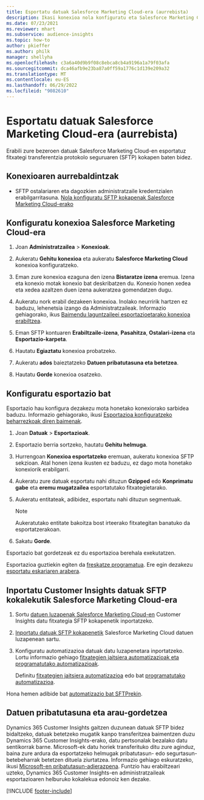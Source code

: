 ```yaml
---
title: Esportatu datuak Salesforce Marketing Cloud-era (aurrebista)
description: Ikasi konexioa nola konfiguratu eta Salesforce Marketing Cloud-era esportatu.
ms.date: 07/23/2021
ms.reviewer: mhart
ms.subservice: audience-insights
ms.topic: how-to
author: pkieffer
ms.author: philk
manager: shellyha
ms.openlocfilehash: c3a6a40d9b9f08c8ebca8cb4a9196a1a79f03afa
ms.sourcegitcommit: dca46afb9e23ba87a0ff59a1776c1d139e209a32
ms.translationtype: MT
ms.contentlocale: eu-ES
ms.lasthandoff: 06/29/2022
ms.locfileid: "9082610"
---
```

# <a name="export-data-to-salesforce-marketing-cloud-preview"></a>Esportatu datuak Salesforce Marketing Cloud-era (aurrebista)

Erabili zure bezeroen datuak Salesforce Marketing Cloud-en esportatuz fitxategi transferentzia protokolo seguruaren (SFTP) kokapen baten bidez.

## <a name="prerequisites-for-connection"></a>Konexioaren aurrebaldintzak

- SFTP ostalariaren eta dagozkien administratzaile kredentzialen erabilgarritasuna. [Nola konfiguratu SFTP kokapenak Salesforce Marketing Cloud-erako](https://help.salesforce.com/articleView?id=sf.mc_es_configure_enhanced_ftp.htm&type=5) 

## <a name="set-up-the-connection-to-salesforce-marketing-cloud"></a>Konfiguratu konexioa Salesforce Marketing Cloud-era

1. Joan **Administratzailea** > **Konexioak**.

1. Aukeratu **Gehitu konexioa** eta aukeratu **Salesforce Marketing Cloud** konexioa konfiguratzeko.

1. Eman zure konexioa ezaguna den izena **Bistaratze izena** eremua. Izena eta konexio motak konexio bat deskribatzen du. Konexio honen xedea eta xedea azaltzen duen izena aukeratzea gomendatzen dugu.

1. Aukeratu nork erabil dezakeen konexioa. Inolako neurririk hartzen ez baduzu, lehenetsia izango da Administratzaileak. Informazio gehiagorako, ikus [Baimendu laguntzaileei esportazioetarako konexioa erabiltzea](connections.md#allow-contributors-to-use-a-connection-for-exports).

1. Eman SFTP kontuaren **Erabiltzaile-izena**, **Pasahitza**, **Ostalari-izena** eta **Esportazio-karpeta**.

1. Hautatu **Egiaztatu** konexioa probatzeko.

1. Aukeratu **ados** baieztatzeko **Datuen pribatutasuna eta betetzea**.

1. Hautatu **Gorde** konexioa osatzeko.

## <a name="configure-an-export"></a>Konfiguratu esportazio bat

Esportazio hau konfigura dezakezu mota honetako konexiorako sarbidea baduzu. Informazio gehiagorako, ikusi [Esportazioa konfiguratzeko beharrezkoak diren baimenak](export-destinations.md#set-up-a-new-export).

1. Joan **Datuak** > **Esportazioak**.

1. Esportazio berria sortzeko, hautatu **Gehitu helmuga**.

1. Hurrengoan **Konexioa esportatzeko** eremuan, aukeratu konexioa SFTP sekzioan. Atal honen izena ikusten ez baduzu, ez dago mota honetako konexiorik erabilgarri.

1. Aukeratu zure datuak esportatu nahi dituzun **Gzipped** edo **Konprimatu gabe** eta **eremu mugatzailea** esportatutako fitxategietarako.

1. Aukeratu entitateak, adibidez, esportatu nahi dituzun segmentuak.

   > [!NOTE]
   > Aukeratutako entitate bakoitza bost irteerako fitxategitan banatuko da esportatzerakoan. 

1. Sakatu **Gorde**.

Esportazio bat gordetzeak ez du esportazioa berehala exekutatzen.

Esportazioa guztiekin egiten da [freskatze programatua](system.md#schedule-tab). Ere egin dezakezu [esportatu eskariaren arabera](export-destinations.md#run-exports-on-demand). 

## <a name="import-customer-insights-data-from-sftp-location-to-salesforce-marketing-cloud"></a>Inportatu Customer Insights datuak SFTP kokalekutik Salesforce Marketing Cloud-era

1. Sortu [datuen luzapenak Salesforce Marketing Cloud-en](https://help.salesforce.com/articleView?id=sf.mc_es_create_data_extension.htm&type=5) Customer Insights datu fitxategia SFTP kokapenetik inportatzeko.

2. [Inportatu datuak SFTP kokapenetik](https://help.salesforce.com/articleView?id=sf.mc_es_import_data_extension_classic.htm&type=5) Salesforce Marketing Cloud datuen luzapenean sartu. 

3. Konfiguratu automatizazioa datuak datu luzapenetara inportatzeko. Lortu informazio gehiago [fitxategien jaitsiera automatizazioak eta programatutako automatizazioak](https://help.salesforce.com/articleView?id=sf.mc_as_triggered_automations.htm&type=5).

   Definitu [fitxategien jaitsiera automatizazioa](https://help.salesforce.com/articleView?id=sf.mc_as_define_a_triggered_automation.htm&type=5) edo bat [programatutako automatizazioa](https://help.salesforce.com/articleView?id=sf.mc_as_define_a_scheduled_automation.htm&type=5). 

Hona hemen adibide bat [automatizazio bat SFTPrekin](https://help.salesforce.com/articleView?id=sf.mc_as_ftp_and_triggered_automation_scenario.htm&type=5).

## <a name="data-privacy-and-compliance"></a>Datuen pribatutasuna eta arau-gordetzea

Dynamics 365 Customer Insights gaitzen duzunean datuak SFTP bidez bidaltzeko, datuak betetzeko mugatik kanpo transferitzea baimentzen duzu Dynamics 365 Customer Insights-erako, datu pertsonalak bezalako datu sentikorrak barne. Microsoft-ek datu horiek transferituko ditu zure aginduz, baina zure ardura da esportatzeko helmugak pribatutasun- edo segurtasun-betebeharrak betetzen dituela ziurtatzea. Informazio gehiago eskuratzeko, ikusi [Microsoft-en pribatutasun-adierazpena](https://go.microsoft.com/fwlink/?linkid=396732).
Funtzio hau erabiltzeari uzteko, Dynamics 365 Customer Insights-en administratzaileak esportazioaren helburuko kokalekua edonoiz ken dezake.

[!INCLUDE [footer-include](includes/footer-banner.md)]
